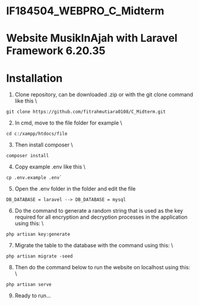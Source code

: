 # IF184504_WEBPRO_C_Midterm
# Website MusikInAjah with Laravel Framework 6.20.35

# Installation
1. Clone repository, can be downloaded .zip or with the git clone command like this \
```
git clone https://github.com/fitrahmutiara0108/C_Midterm.git
```
2. In cmd, move to the file folder for example \
```
cd c:/xampp/htdocs/file
```
3. Then install composer \
```
composer install
```
4. Copy example .env like this \
```
cp .env.example .env`
```
5. Open the .env folder in the folder and edit the file 
```
DB_DATABASE = laravel --> DB_DATABASE = mysql
``` 
6. Do the command to generate a random string that is used as the key required for all encryption and decryption processes in the application using this: \
```
php artisan key:generate
```
7. Migrate the table to the database with the command using this: \
```
php artisan migrate -seed
```
8. Then do the command below to run the website on localhost using this: \
```
php artisan serve
```
9. Ready to run...
